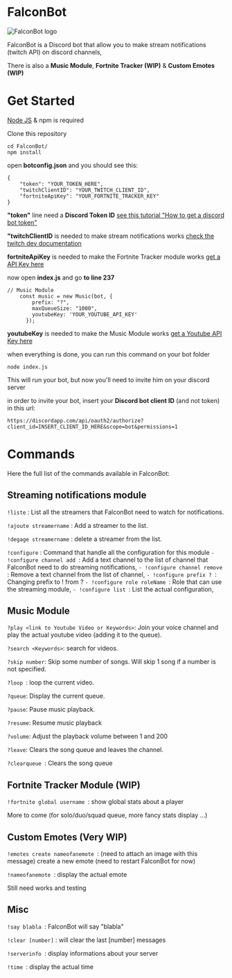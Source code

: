 # FalconBot

![FalconBot logo](https://github.com/Kalivins/FalconBot/blob/master/img/falconbot_logo.jpg)

FalconBot is a Discord bot that allow you to make stream notifications (twitch API) on discord channels,

There is also a **Music Module**, **Fortnite Tracker (WIP)** & **Custom Emotes (WIP)**

# Get Started

[Node JS](https://nodejs.org/en) & npm is required

Clone this repository

```
cd FalconBot/
npm install
```

open **botconfig.json** and you should see this:

```
{
    "token": "YOUR_TOKEN_HERE",
    "twitchClientID": "YOUR_TWITCH_CLIENT_ID",
    "fortniteApiKey": "YOUR_FORTNITE_TRACKER_KEY"
}
```
**"token"** line need a **Discord Token ID** [see this tutorial "How to get a discord bot token"](https://github.com/reactiflux/discord-irc/wiki/Creating-a-discord-bot-&-getting-a-token)

**"twitchClientID** is needed to make stream notifications works [check the twitch dev documentation](https://dev.twitch.tv/docs/v5)

**fortniteApiKey** is needed to make the Fortnite Tracker module works [get a API Key here](https://fortnitetracker.com/site-api)

now open **index.js** and go **to line 237**

```
// Music Module
    const music = new Music(bot, {
        prefix: "?",
        maxQueueSize: "1000",
        youtubeKey: 'YOUR_YOUTUBE_API_KEY'
      });
```

**youtubeKey** is needed to make the Music Module works [get a Youtube API Key here](https://developers.google.com/youtube/registering_an_application)

when everything is done, you can run this command on your bot folder

```
node index.js
```
This will run your bot, but now you'll need to invite him on your discord server

in order to invite your bot, insert your **Discord bot client ID** (and not token) in this url:

```
https://discordapp.com/api/oauth2/authorize?client_id=INSERT_CLIENT_ID_HERE&scope=bot&permissions=1
```

# Commands

Here the full list of the commands available in FalconBot:

## Streaming notifications module

```!liste``` : List all the streamers that FalconBot need to watch for notifications.

```!ajoute streamername``` : Add a streamer to the list.

```!degage streamername``` : delete a streamer from the list.

```!configure``` : Command that handle all the configuration for this module
 ```- !configure channel add ```: Add a text channel to the list of channel that FalconBot need to do streaming notifications,
 ```- !configure channel remove ```: Remove a text channel from the list of channel,
 ```- !configure prefix ? ```: Changing prefix to ! from ?
 ```- !configure role roleName ```: Role that can use the streaming module,
 ```- !configure list ```: List the actual configuration,
 
 ## Music Module
 
 ```?play <link to Youtube Video or Keywords>```: Join your voice channel and play the actual youtube video (adding it to the queue).
 
 ```?search <Keywords>```: search for videos.
 
 ```?skip number```: Skip some number of songs. Will skip 1 song if a number is not specified.
 
 ```?loop ```: loop the current video.
 
```?queue```: Display the current queue.
 
 ```?pause```: Pause music playback.
 
 ```?resume```: Resume music playback
 
 ```?volume```: Adjust the playback volume between 1 and 200
 
 ```?leave```: Clears the song queue and leaves the channel.
 
 ```?clearqueue ```: Clears the song queue
 
 ## Fortnite Tracker Module (WIP)
 
 ```!fortnite global username ```: show global stats about a player
 
 More to come (for solo/duo/squad queue, more fancy stats display ...)
 
 ## Custom Emotes (Very WIP)
 
 ```!emotes create nameofanemote ```: (need to attach an image with this message) create a new emote (need to restart FalconBot for now)
 
 ```!nameofanemote ```: display the actual emote
 
 Still need works and testing
 ## Misc
 
 ```!say blabla ```: FalconBot will say "blabla"
 
 ```!clear [number]``` : will clear the last [number] messages
 
 ```!serverinfo ```: display informations about your server
 
 ```!time ```: display the actual time
